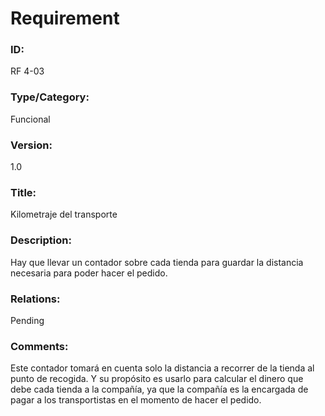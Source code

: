 # Requirement

### ID:

RF 4-03

### Type/Category:

Funcional

### Version:

1.0

### Title:

Kilometraje del transporte

### Description:

Hay que llevar un contador sobre cada tienda para guardar la distancia necesaria para poder hacer el pedido.

### Relations:

Pending

### Comments:

Este contador tomará en cuenta solo la distancia a recorrer de la tienda al punto de recogida. Y su propósito es usarlo para calcular el dinero que debe cada tienda a la compañía, ya que la compañía es la encargada de pagar a los transportistas en el momento de hacer el pedido.
